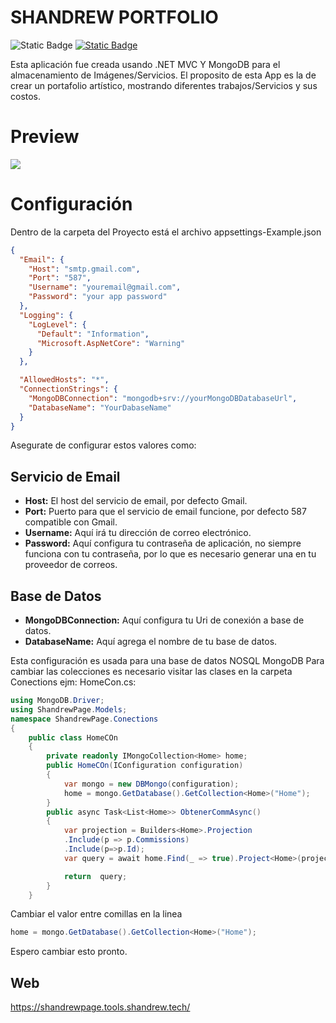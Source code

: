 # SHANDREW PORTFOLIO
![Static Badge](https://img.shields.io/badge/-.NET%206.0-blueviolet)
[![Static Badge](https://img.shields.io/badge/-MongoDB-4DB33D?style=flat&logo=mongodb&logoCol)](https://img.shields.io/badge/-MongoDB-4DB33D?style=flat&logo=mongodb&logoCol)

Esta aplicación fue creada usando .NET MVC Y MongoDB para el almacenamiento de Imágenes/Servicios.
El proposito de esta App es la de crear un portafolio artístico, mostrando diferentes trabajos/Servicios y sus costos.

# Preview

<img src="https://i.imgur.com/XQ6pIEp.png" />

# Configuración
Dentro de la carpeta del Proyecto está el archivo appsettings-Example.json
```json
{
  "Email": {
    "Host": "smtp.gmail.com",
    "Port": "587",
    "Username": "youremail@gmail.com",
    "Password": "your app password"
  },
  "Logging": {
    "LogLevel": {
      "Default": "Information",
      "Microsoft.AspNetCore": "Warning"
    }
  },

  "AllowedHosts": "*",
  "ConnectionStrings": {
    "MongoDBConnection": "mongodb+srv://yourMongoDBDatabaseUrl",
    "DatabaseName": "YourDabaseName"
  }
}
```
Asegurate de configurar estos valores como:
## Servicio de Email
<ul>
  <li><strong>Host:</strong>  El host del servicio de email, por defecto Gmail.</li>
  <li><strong>Port:</strong>  Puerto para que el servicio de email funcione, por defecto 587 compatible con Gmail.</li>
  <li><strong>Username:</strong>  Aquí irá tu dirección de correo electrónico.</li>
  <li><strong>Password:</strong>  Aquí configura tu contraseña de aplicación, no siempre funciona con tu contraseña, por lo que es necesario generar una en tu proveedor de correos.</li>
</ul>

## Base de Datos
<ul>
  <li><strong>MongoDBConnection:</strong>  Aquí configura tu Uri de conexión a base de datos.</li>
  <li><strong>DatabaseName:</strong>  Aquí agrega el nombre de tu base de datos.</li>
</ul>
Esta configuración es usada para una base de datos NOSQL MongoDB
Para cambiar las colecciones es necesario visitar las clases en la carpeta Conections ejm:
HomeCon.cs:

```csharp
using MongoDB.Driver;
using ShandrewPage.Models;
namespace ShandrewPage.Conections
{
    public class HomeCOn
    {
        private readonly IMongoCollection<Home> home;
        public HomeCOn(IConfiguration configuration)
        {
            var mongo = new DBMongo(configuration);
            home = mongo.GetDatabase().GetCollection<Home>("Home");
        }
        public async Task<List<Home>> ObtenerCommAsync()
        {
            var projection = Builders<Home>.Projection
            .Include(p => p.Commissions)
            .Include(p=>p.Id);
            var query = await home.Find(_ => true).Project<Home>(projection).ToListAsync();

            return  query;
        }
    }
```
Cambiar el valor entre comillas en la linea 

```csharp
home = mongo.GetDatabase().GetCollection<Home>("Home");
```
Espero cambiar esto pronto.

## Web 

https://shandrewpage.tools.shandrew.tech/
    
